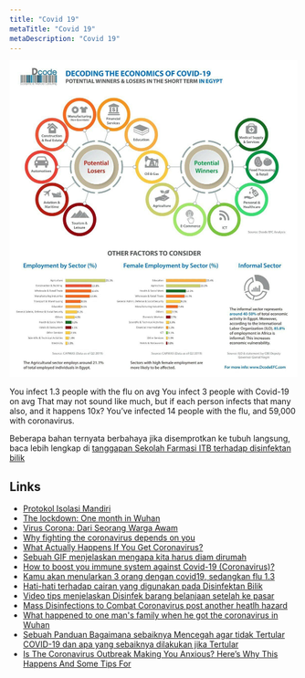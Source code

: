 ```yaml
---
title: "Covid 19"
metaTitle: "Covid 19"
metaDescription: "Covid 19"
---
```


![](photo_2020-04-02_07-59-06.jpeg)

You infect 1.3 people with the flu on avg
You infect 3 people with Covid-19 on avg
That may not sound like much, but if each person infects that many also, and it happens 10x?
You’ve infected 14 people with the flu, and 59,000 with coronavirus.

Beberapa bahan ternyata berbahaya jika disemprotkan ke tubuh langsung, baca lebih lengkap di [tanggapan Sekolah Farmasi ITB terhadap disinfektan bilik](https://fa.itb.ac.id/tanggapan-terhadap-disinfektan-bilik/)

## Links

- [Protokol Isolasi Mandiri](https://tirto.id/protokol-isolasi-mandiri-bagi-pasien-positif-covid-19-tanpa-gejala-eJZt)
- [The lockdown: One month in Wuhan](https://www.youtube.com/watch?v=XU9FVqwO4TM)
- [Virus Corona: Dari Seorang Warga Awam](http://proses.id/corona/)
- [Why fighting the coronavirus depends on you](https://www.youtube.com/watch?v=dSQztKXR6k0)
- [What Actually Happens If You Get Coronavirus?](https://www.youtube.com/watch?v=OTYfke545vI)
- [Sebuah GIF menjelaskan mengapa kita harus diam dirumah](https://twitter.com/AnanyaS1190/status/1241590500571910144)
- [How to boost you immune system against Covid-19 (Coronavirus)?](https://twitter.com/febrinasugianto/status/1238774559190347776)
- [Kamu akan menularkan 3 orang dengan covid19, sedangkan flu 1.3](https://twitter.com/AlexWhitcomb/status/1241943303563739136)
- [Hati-hati terhadap cairan yang digunakan pada Disinfektan Bilik](https://fa.itb.ac.id/tanggapan-terhadap-disinfektan-bilik)
- [Video tips menjelaskan Disinfek barang belanjaan setelah ke pasar](https://www.youtube.com/watch?v=4A_1h4XpMes)
- [Mass Disinfections to Combat Coronavirus post another heatlh hazard](https://www.reuters.com/article/us-health-coronavirus-disinfection/mass-disinfections-to-combat-coronavirus-pose-another-health-hazard-idUSKBN21I1PB)
- [What happened to one man's family when he got the coronavirus in Wuhan](https://www.youtube.com/watch?v=yWsPCnNYIu8&t=861s)
- [Sebuah Panduan Bagaimana sebaiknya Mencegah agar tidak Tertular COVID-19 dan apa yang sebaiknya dilakukan jika Tertular](https://medium.com/@salsabeela/mari-tetap-hidup-perbaiki-penanganan-covid-19-di-indonesia-997a5144114)
- [Is The Coronavirus Outbreak Making You Anxious? Here’s Why This Happens And Some Tips For ](https://www.forbes.com/sites/victoriaforster/2020/04/05/is-the-coronavirus-outbreak-making-you-anxious-heres-why-this-happens-and-some-tips-for-coping)
